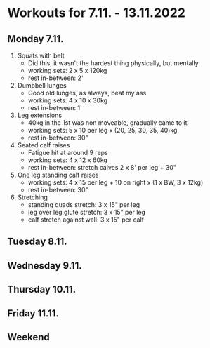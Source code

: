 # Workouts for 7.11. - 13.11.2022

## Monday 7.11.

1. Squats with belt
   - Did this, it wasn't the hardest thing physically, but mentally
   - working sets: 2 x 5 x 120kg
   - rest in-between: 2'
2. Dumbbell lunges
   - Good old lunges, as always, beat my ass
   - working sets: 4 x 10 x 30kg
   - rest in-between: 1'
3. Leg extensions
   - 40kg in the 1st was non moveable, gradually came to it
   - working sets: 5 x 10 per leg x (20, 25, 30, 35, 40)kg
   - rest in-between: 30"
4. Seated calf raises
   - Fatigue hit at around 9 reps
   - working sets: 4 x 12 x 60kg
   - rest in-between: stretch calves 2 x 8' per leg + 30"
5. One leg standing calf raises
   - working sets: 4 x 15 per leg + 10 on right x (1 x BW, 3 x 12kg)
   - rest in-between: 30"
6. Stretching
   - standing quads stretch: 3 x 15" per leg
   - leg over leg glute stretch: 3 x 15" per leg
   - calf stretch against wall: 3 x 15" per calf

## Tuesday 8.11.

## Wednesday 9.11.

## Thursday 10.11.

## Friday 11.11.

## Weekend
